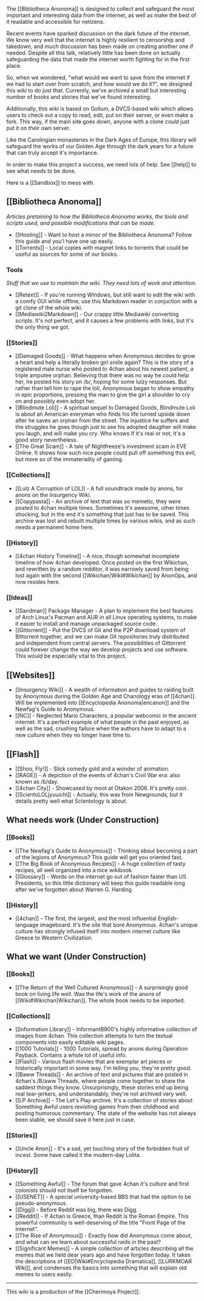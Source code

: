 The [[Bibliotheca Anonoma]] is designed to collect and safeguard the most important and interesting data from the internet, as well as make the best of it readable and accessible for netizens.

Recent events have sparked discussion on the dark future of the internet. We know very well that the internet is highly resilient to censorship and takedown, and much discussion has been made on creating another one if needed. Despite all this talk, relatively little has been done on actually safeguarding the data that made the internet worth fighting for in the first place.

So, when we wondered, "what would we want to save from the internet if we had to start over from scratch, and how would we do it?", we designed this wiki to do just that. Currently, we've archived a small but interesting number of books and stories that we've found interesting.

Additionally, this wiki is based on Gollum, a DVCS-based wiki which allows users to check out a copy to read, edit, put on their server, or even make a fork. This way, if the main site goes down, anyone with a clone could just put it on their own server.

Like the Carolingian monasteries in the Dark Ages of Europe, this library will safeguard the works of our Golden Age through the dark years for a future that can truly accept it's importance.

In order to make this project a success, we need lots of help. See [[help]] to see what needs to be done.

Here is a [[Sandbox]] to mess with.

## [[Bibliotheca Anonoma]]

*Articles pretaining to how the Bibliotheca Anonoma works, the tools and scripts used, and possible modifications that can be made.*

* [[Hosting]] - Want to host a mirror of the Bibliotheca Anonoma? Follow this guide and you'l have one up easily.
* [[Torrents]] - Local copies with magnet links to torrents that could be useful as sources for some of our books.

### Tools
*Stuff that we use to maintain the wiki. They need lots of work and attention.*

* [[Retext]] - If you're running Windows, but still want to edit the wiki with a comfy GUI while offline, use this Markdown reader in conjuction with a git clone of the whole wiki.
* [[Mediawiki2Markdown]] - Our crappy little Mediawiki converting scripts. It's not perfect, and it causes a few problems with links, but it's the only thing we got.

### [[Stories]]
* [[Damaged Goods]] - What happens when Anonymous decides to grow a heart and help a literally broken girl smile again? This is the story of a registered male nurse who posted to 4chan about his newest patient, a triple amputee orphan. Believing that there was no way he could help her, he posted his story on /b/, hoping for some lulzy responses. But rather than tell him to rape the loli, Anonymous began to show empathy in epic proportions, pressing the man to give the girl a shoulder to cry on and possibly even adopt her.
* [[Blindmute Loli]] - A spiritual sequel to Damaged Goods, Blindmute Loli is about an American everyman who finds his life turned upside down after he saves an orphan from the street. The injustice he suffers and the struggles he goes though just to see his adopted daugther will make you laugh, and will make you cry. Who knows if it's real or not, it's a good story nevertheless.
* [[The Great Scam]] - A tale of Nightfreeze's investment scam in EVE Online. It shows how such nice people could pull off something this evil, but more so of the immateriality of gaming.

### [[Collections]]
* [[Lulz A Corruption of LOL]] - A full soundtrack made by anons, for anons on the Insurgency Wiki.
* [[Copypasta]] - An archive of text that was so memetic, they were posted to 4chan multiple times. Sometimes it's awesome, other times shocking, but in the end it's something that just has to be saved. This archive was lost and rebuilt multiple times by various wikis, and as such needs a permanent home here.

### [[History]]

* [[4chan History Timeline]] - A nice, though somewhat incomplete timeline of how 4chan developed. Once posted on the first Wikichan, and rewritten by a random redditor, it was narrowly saved from being lost again with the second [[Wikichan|Wiki#Wikichan]] by AnonOps, and now resides here.

### [[Ideas]]

* [[Sandman]] Package Manager - A plan to implement the best features of Arch Linux's Pacman and AUR in all Linux operating systems, to make it easier to install and manage unpackaged source code.
* [[Gittorrent]] - Put the DVCS of Git and the P2P download system of Bittorrent together, and we can make Git repositories truly distributed and independent from central servers. The possibilities of Gittorrent could forever change the way we develop projects and use software. This would be especially vital to this project.

## [[Websites]]

* [[Insurgency Wiki]] - A wealth of information and guides to raiding built by Anonymous during the Golden Age and Chanology eras of [[4chan]]. Will be implemented into [[Encyclopedia Anonoma|encanon]] and the Newfag's Guide to Anonymous.
* [[NC]] - Neglected Mario Characters, a popular webcomic in the ancient internet. It's a perfect example of what people in the past enjoyed, as well as the sad, crushing failure when the authors have to adapt to a new culture when they no longer have time to.

## [[Flash]]

* [[Shoo, Fly!]] - Slick comedy gold and a wonder of animation.
* [[RAGE]] - A depiction of the events of 4chan's Civil War era: also known as /b/day. 
* [[4chan City]] - Showcased by moot at Otakon 2006. It's pretty cool.
* [[ScientoLOLjyuuichi]] - Actually, this was from Newgrounds, but it details pretty well what Scientology is about.

## What needs work (Under Construction)

### [[Books]]

* [[The Newfag's Guide to Anonymous]] - Thinking about becoming a part of the legions of Anonymous? This guide will get you oriented fast.
* [[The Big Book of Anonymous Recipes]] - A huge collection of tasty recipes, all well organized into a nice wikibook.
* [[Glossary]] - Words on the internet go out of fashion faster than US Presidents, so this little dictionary will keep this guide readable long after we've forgotten about Warren G. Harding.

### [[History]]

* [[4chan]] - The first, the largest, and the most influential English-language imageboard. It's the site that bore Anonymous. 4chan's unique culture has strongly infused itself into modern internet culture like Greece to Western Civilization.

## What we want (Under Construction)

### [[Books]]

* [[The Return of the Well Cultured Anonymous]] - A surprisingly good book on living life well. Was the life's work of the anons of [[Wiki#Wikichan|Wikichan]]. The whole book needs to be imported.

### [[Collections]]

* [[Information Library]] - InformantB900's highly informative collection of images from 4chan. This collection attempts to turn the textual components into easily editable wiki pages.
* [[1000 Tutorials]] - 1000 Tutorials, spread by anons during Operation Payback. Contains a whole lot of useful info.
* [[Flash]] - Various flash movies that are exemplar art pieces or historically important in some way. I'm telling you, they're pretty good.
* [[Baww Threads]] - An archive of text and pictures that are posted in 4chan's /B/aww Threads, where people come together to share the saddest things they know. Unsurprisingly, these stories end up being real tear-jerkers, and understandably, they're not archived very well.
* [[LP Archive]] - The Let's Play archive. It's a collection of stories about Something Awful users revisiting games from their childhood and posting humorous commentary. The state of the website has not always been stable, we should save it here just in case.

### [[Stories]]

* [[Uncle Anon]] - It's a sad, yet touching story of the forbidden fruit of incest. Some have called it the modern-day Lolita.

### [[History]]

* [[Something Awful]] - The forum that gave 4chan it's culture and first colonists should not itself be forgotten.
* [[USENET]] - A special university-based BBS that had the option to be pseudo-anonymous.
* [[Digg]] - Before Reddit was big, there was Digg.
* [[Reddit]] - If 4chan is Greece, than Reddit is the Roman Empire. This powerful community is well-deserving of the title "Front Page of the Internet".
* [[The Rise of Anonymous]] - Exactly how did Anonymous come about, and what can we learn about successful raids in the past? 
* [[Significant Memes]] - A simple collection of articles describing all the memes that we held dear years ago and have forgotten today. It takes the descriptions of [[ED|Wiki#Encyclopedia Dramatica]], [[LURKMOAR Wiki]], and condenses the basics into something that will explain old memes to users easily.

---

This wiki is a production of the [[Cherimoya Project]].
